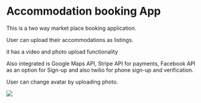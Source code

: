 # Accommodation booking App

This is a two way market place booking application.

User can upload their accommodations as listings.

 it has a video and photo upload functionality
 
 Also integrated is Google Maps API, Stripe API for payments, Facebook API as an option for Sign-up and also twilio for phone sign-up and verification.
 
User can change avatar by uploading photo.



<img src="assets/screenshot.png">
